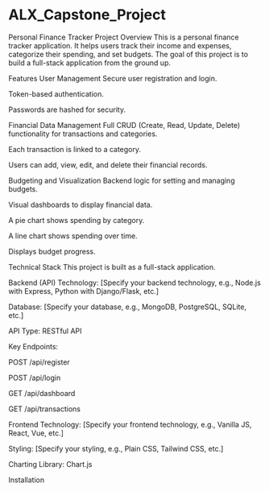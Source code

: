 # ALX_Capstone_Project

Personal Finance Tracker
Project Overview
This is a personal finance tracker application. It helps users track their income and expenses, categorize their spending, and set budgets. The goal of this project is to build a full-stack application from the ground up.

Features
User Management
Secure user registration and login.

Token-based authentication.

Passwords are hashed for security.

Financial Data Management
Full CRUD (Create, Read, Update, Delete) functionality for transactions and categories.

Each transaction is linked to a category.

Users can add, view, edit, and delete their financial records.

Budgeting and Visualization
Backend logic for setting and managing budgets.

Visual dashboards to display financial data.

A pie chart shows spending by category.

A line chart shows spending over time.

Displays budget progress.

Technical Stack
This project is built as a full-stack application.

Backend (API)
Technology: [Specify your backend technology, e.g., Node.js with Express, Python with Django/Flask, etc.]

Database: [Specify your database, e.g., MongoDB, PostgreSQL, SQLite, etc.]

API Type: RESTful API

Key Endpoints:

POST /api/register

POST /api/login

GET /api/dashboard

GET /api/transactions

Frontend
Technology: [Specify your frontend technology, e.g., Vanilla JS, React, Vue, etc.]

Styling: [Specify your styling, e.g., Plain CSS, Tailwind CSS, etc.]

Charting Library: Chart.js

Installation
